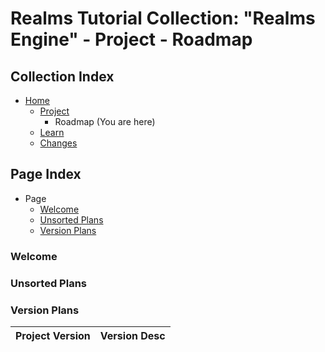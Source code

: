 [Page]:link

[Page Home]:link
[Page Project Home]:link
[Page Learn Home]:link
[Page Changes Home]:link

[Sec Welcome]:link
[Sec Unplaced Changes]:link
[Sec Versioning Plan]:link

[Sec Release P1]:link

[Sec Release EP1]:link

[Sec Release B1]:link

[Sec Release EB1]:link

[Sec Release PV1]:link

[Sec Release T1]:link

[Sec Release ET1]:link

# Realms Tutorial Collection: "Realms Engine" - Project - Roadmap

## Collection Index

- [Home][Page Home]
	- [Project][Page Project Home]
		- Roadmap (You are here)
	- [Learn][Page Learn Home]
	- [Changes][Page Changes Home]

## Page Index

- Page
	- [Welcome][Sec Welcome]
	- [Unsorted Plans][Sec Unplaced Changes]
	- [Version Plans][Sec Versioning Plan]

### Welcome

### Unsorted Plans

### Version Plans

|Project Version|Version Desc|
|:---|:---|
